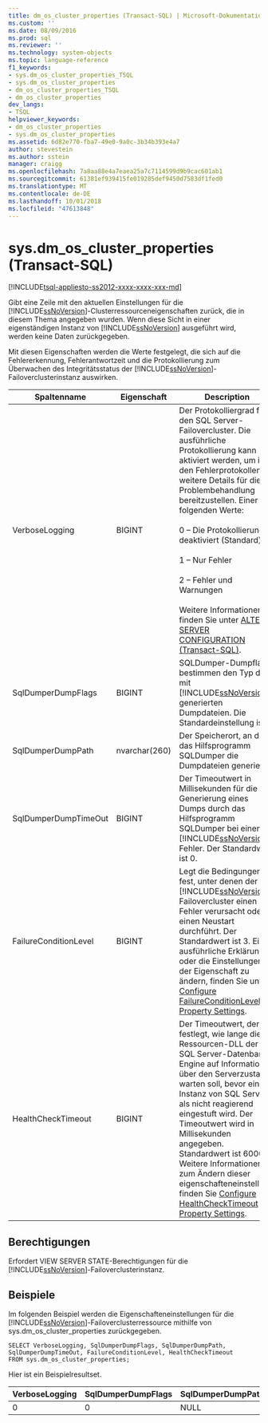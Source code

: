 ```yaml
---
title: dm_os_cluster_properties (Transact-SQL) | Microsoft-Dokumentation
ms.custom: ''
ms.date: 08/09/2016
ms.prod: sql
ms.reviewer: ''
ms.technology: system-objects
ms.topic: language-reference
f1_keywords:
- sys.dm_os_cluster_properties_TSQL
- sys.dm_os_cluster_properties
- dm_os_cluster_properties_TSQL
- dm_os_cluster_properties
dev_langs:
- TSQL
helpviewer_keywords:
- dm_os_cluster_properties
- sys.dm_os_cluster_properties
ms.assetid: 6d82e770-fba7-49e0-9a0c-3b34b393e4a7
author: stevestein
ms.author: sstein
manager: craigg
ms.openlocfilehash: 7a8aa88e4a7eaea25a7c7114599d9b9cac601ab1
ms.sourcegitcommit: 61381ef939415fe019285def9450d7583df1fed0
ms.translationtype: MT
ms.contentlocale: de-DE
ms.lasthandoff: 10/01/2018
ms.locfileid: "47613848"
---
```

# <a name="sysdmosclusterproperties-transact-sql"></a>sys.dm_os_cluster_properties (Transact-SQL)
[!INCLUDE[tsql-appliesto-ss2012-xxxx-xxxx-xxx-md](../../includes/tsql-appliesto-ss2012-xxxx-xxxx-xxx-md.md)]

  Gibt eine Zeile mit den aktuellen Einstellungen für die [!INCLUDE[ssNoVersion](../../includes/ssnoversion-md.md)]-Clusterressourceneigenschaften zurück, die in diesem Thema angegeben wurden. Wenn diese Sicht in einer eigenständigen Instanz von [!INCLUDE[ssNoVersion](../../includes/ssnoversion-md.md)] ausgeführt wird, werden keine Daten zurückgegeben.  
  
 Mit diesen Eigenschaften werden die Werte festgelegt, die sich auf die Fehlererkennung, Fehlerantwortzeit und die Protokollierung zum Überwachen des Integritätsstatus der [!INCLUDE[ssNoVersion](../../includes/ssnoversion-md.md)]-Failoverclusterinstanz auswirken.  
  

|Spaltenname|Eigenschaft|Description|  
|-----------------|--------------|-----------------|  
|VerboseLogging|BIGINT|Der Protokolliergrad für den SQL Server-Failovercluster. Die ausführliche Protokollierung kann aktiviert werden, um in den Fehlerprotokollen weitere Details für die Problembehandlung bereitzustellen. Einer der folgenden Werte:<br /><br /> 0 – Die Protokollierung ist deaktiviert (Standard)<br /><br /> 1 – Nur Fehler<br /><br /> 2 – Fehler und Warnungen<br /><br /> Weitere Informationen finden Sie unter [ALTER SERVER CONFIGURATION &#40;Transact-SQL&#41;](../../t-sql/statements/alter-server-configuration-transact-sql.md).|  
|SqlDumperDumpFlags|BIGINT|SQLDumper-Dumpflags bestimmen den Typ der mit [!INCLUDE[ssNoVersion](../../includes/ssnoversion-md.md)] generierten Dumpdateien. Die Standardeinstellung ist 0.|  
|SqlDumperDumpPath|nvarchar(260)|Der Speicherort, an dem das Hilfsprogramm SQLDumper die Dumpdateien generiert.|  
|SqlDumperDumpTimeOut|BIGINT|Der Timeoutwert in Millisekunden für die Generierung eines Dumps durch das Hilfsprogramm SQLDumper bei einem [!INCLUDE[ssNoVersion](../../includes/ssnoversion-md.md)]-Fehler. Der Standardwert ist 0.|  
|FailureConditionLevel|BIGINT|Legt die Bedingungen fest, unter denen der [!INCLUDE[ssNoVersion](../../includes/ssnoversion-md.md)]-Failovercluster einen Fehler verursacht oder einen Neustart durchführt. Der Standardwert ist 3. Eine ausführliche Erklärung oder die Einstellungen der Eigenschaft zu ändern, finden Sie unter [Configure FailureConditionLevel Property Settings](../../sql-server/failover-clusters/windows/configure-failureconditionlevel-property-settings.md).|  
|HealthCheckTimeout|BIGINT|Der Timeoutwert, der festlegt, wie lange die Ressourcen-DLL der SQL Server-Datenbank-Engine auf Informationen über den Serverzustand warten soll, bevor eine Instanz von SQL Server als nicht reagierend eingestuft wird. Der Timeoutwert wird in Millisekunden angegeben. Standardwert ist 60000. Weitere Informationen zum Ändern dieser eigenschafteneinstellung finden Sie [Configure HealthCheckTimeout Property Settings](../../sql-server/failover-clusters/windows/configure-healthchecktimeout-property-settings.md).|  
  
## <a name="permissions"></a>Berechtigungen  
 Erfordert VIEW SERVER STATE-Berechtigungen für die [!INCLUDE[ssNoVersion](../../includes/ssnoversion-md.md)]-Failoverclusterinstanz.  
  
## <a name="examples"></a>Beispiele  
 Im folgenden Beispiel werden die Eigenschafteneinstellungen für die [!INCLUDE[ssNoVersion](../../includes/ssnoversion-md.md)]-Failoverclusterressource mithilfe von sys.dm_os_cluster_properties zurückgegeben.  
  
```  
SELECT VerboseLogging, SqlDumperDumpFlags, SqlDumperDumpPath, SqlDumperDumpTimeOut, FailureConditionLevel, HealthCheckTimeout  
FROM sys.dm_os_cluster_properties;  
```  
  
 Hier ist ein Beispielresultset.  
  
|VerboseLogging|SqlDumperDumpFlags|SqlDumperDumpPath|SqlDumperDumpTimeOut|FailureConditionLevel|HealthCheckTimeout|  
|--------------------|------------------------|-----------------------|--------------------------|---------------------------|------------------------|  
|0|0|NULL|0|3|60000|  
  
  
